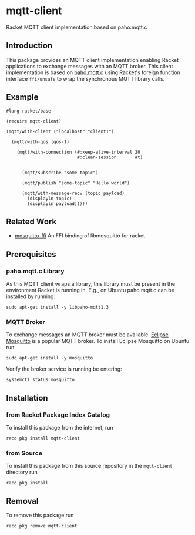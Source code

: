 # mqtt-client

Racket MQTT client implementation based on paho.mqtt.c

## Introduction

This package provides an MQTT client implementation enabling Racket applications to exchange messages with an MQTT broker. This client implementation is based on [paho.mqtt.c](https://github.com/eclipse/paho.mqtt.c) using Racket's foreign function interface `ffi/unsafe` to wrap the synchronous MQTT library calls.

## Example

```racket
#lang racket/base

(require mqtt-client)

(mqtt/with-client ("localhost" "client1")

  (mqtt/with-qos (qos-1)
  
    (mqtt/with-connection (#:keep-alive-interval 20
                           #:clean-session       #t)

                           
      (mqtt/subscribe "some-topic")

      (mqtt/publish "some-topic" "Hello world")

      (mqtt/with-message-recv (topic payload)
        (displayln topic)
        (displayln payload)))))
```

## Related Work

- [mosquitto-ffi](https://pkgs.racket-lang.org/package/mosquitto-ffi) An FFI binding of libmosquitto for racket

## Prerequisites

### paho.mqtt.c Library

As this MQTT client wraps a library, this library must be present in the environment Racket is running in. E.g., on Ubuntu paho.mqtt.c can be installed by running:

    sudo apt-get install -y libpaho-mqtt1.3
	
### MQTT Broker

To exchange messages an MQTT broker must be available. [Eclipse Mosquitto](https://mosquitto.org/) is a popular MQTT broker. To install Eclipse Mosquitto on Ubuntu run:

    sudo apt-get install -y mosquitto
   
Verify the broker service is running be entering:

    systemctl status mosquitto
	
## Installation

### from Racket Package Index Catalog

To install this package from the internet, run

    raco pkg install mqtt-client


### from Source

To install this package from this source repository in the `mqtt-client` directory run

    raco pkg install
	
## Removal

To remove this package run

    raco pkg remove mqtt-client
	


